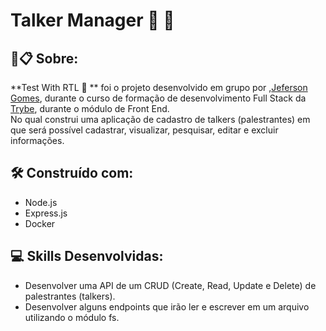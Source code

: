 # Talker Manager :microphone: :woman:

##  🚀📋 Sobre:

**Test With RTL :microphone: ** foi o projeto desenvolvido em grupo por ,[Jeferson Gomes](https://www.linkedin.com/in/jefersongjr/),
durante o curso de formação de desenvolvimento Full Stack da [Trybe](https://www.betrybe.com/), durante o módulo de Front End. <br>
No qual construi uma aplicação de cadastro de talkers (palestrantes) em que será possível cadastrar, visualizar, pesquisar, editar e excluir informações.

## 🛠️ Construído com: 

 * Node.js
 * Express.js
 * Docker

## :computer: Skills Desenvolvidas:

  * Desenvolver uma API de um CRUD (Create, Read, Update e Delete) de palestrantes (talkers).
  * Desenvolver alguns endpoints que irão ler e escrever em um arquivo utilizando o módulo fs.

